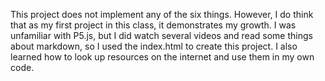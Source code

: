 This project does not implement any of the six things. However, I do think that as my first project in this class, it demonstrates my growth. I was unfamiliar with P5.js, but I did watch several videos and read some things about markdown, so I used the index.html to create this project. I also learned how to look up resources on the internet and use them in my own code. 